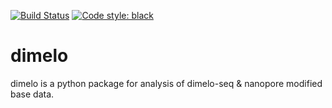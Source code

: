 [![Build Status](https://app.travis-ci.com/amaslan/dimelo.svg?token=AaSSZjhxpbVyWwW7HsfN&branch=main)](https://travis-ci.com/amaslan/dimelo)
[![Code style: black](https://img.shields.io/badge/code%20style-black-000000.svg)](https://github.com/psf/black)

# dimelo
dimelo is a python package for analysis of dimelo-seq &amp; nanopore modified base data.